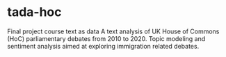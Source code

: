 # tada-hoc
Final project course text as data 
A text analysis of UK House of Commons (HoC) parliamentary debates from 2010 to 2020.
Topic modeling and sentiment analysis aimed at exploring immigration related debates.
